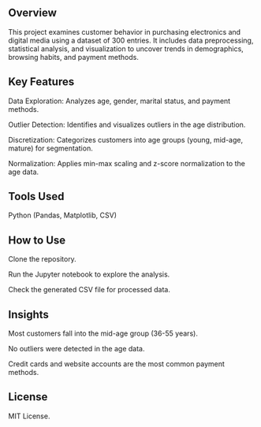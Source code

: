 ## Overview
This project examines customer behavior in purchasing electronics and digital media using a dataset of 300 entries. It includes data preprocessing, statistical analysis, and visualization to uncover trends in demographics, browsing habits, and payment methods.

## Key Features
Data Exploration: Analyzes age, gender, marital status, and payment methods.

Outlier Detection: Identifies and visualizes outliers in the age distribution.

Discretization: Categorizes customers into age groups (young, mid-age, mature) for segmentation.

Normalization: Applies min-max scaling and z-score normalization to the age data.

## Tools Used
Python (Pandas, Matplotlib, CSV)

## How to Use
Clone the repository.

Run the Jupyter notebook to explore the analysis.

Check the generated CSV file for processed data.

## Insights
Most customers fall into the mid-age group (36-55 years).

No outliers were detected in the age data.

Credit cards and website accounts are the most common payment methods.

## License
MIT License.
